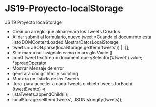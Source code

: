 # JS19-Proyecto-localStorage
JS 19 Proyecto localStorage
* Crear un arreglo que almacenará los Tweets Creados
* Al dar submit al formulario, nuevo tweet
*Cuando el documento esta listo DOMContentLoaded MostrarDatosLocalStorage
* tweets = JSON.parse(localStorage.getItem('tweets')) || [];
* Si te marca null asignalo como un arreglo Vacio []
* const tweetTextArea = document.querySelector('#tweet').value;
*spreadOperator
* Mostrar Mensaje de error
* generará código html y scripting 
* Muestra un listado de los Tweets
* Iterar para acceder a cada Tweets o objeto tweets.forEach( (tweetEvento) => 
* listaTweets.appendChild(li);
*  localStorage.setItem('tweets', JSON.stringify(tweets));

